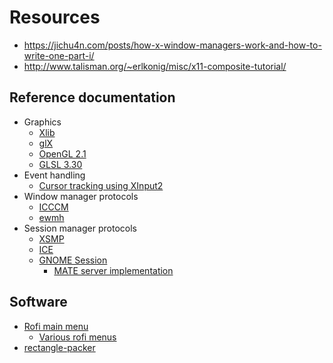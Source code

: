 # Resources

* https://jichu4n.com/posts/how-x-window-managers-work-and-how-to-write-one-part-i/
* http://www.talisman.org/~erlkonig/misc/x11-composite-tutorial/

## Reference documentation
* Graphics
  * [Xlib](https://www.x.org/releases/X11R7.7/doc/libX11/libX11/libX11.html)
  * [glX](https://www.khronos.org/registry/OpenGL-Refpages/gl2.1/xhtml/#glX)
  * [OpenGL 2.1](https://www.khronos.org/registry/OpenGL-Refpages/gl2.1/)
  * [GLSL 3.30](https://www.khronos.org/registry/OpenGL/specs/gl/GLSLangSpec.3.30.pdf)
* Event handling
  * [Cursor tracking using XInput2](https://keithp.com/blogs/Cursor_tracking/)
* Window manager protocols
  * [ICCCM](https://www.x.org/releases/X11R7.6/doc/xorg-docs/specs/ICCCM/icccm.html)
  * [ewmh](https://specifications.freedesktop.org/wm-spec/wm-spec-1.5.html)
* Session manager protocols
  * [XSMP](https://www.x.org/releases/X11R7.6/doc/libSM/SMlib.html)
  * [ICE](https://www.x.org/releases/X11R7.6/doc/libICE/ICElib.html)
  * [GNOME Session](https://people.gnome.org/~mccann/gnome-session/docs/gnome-session.html)
    * [MATE server implementation](https://github.com/mate-desktop/mate-session-manager/tree/master/mate-session)
  
  
## Software

* [Rofi main menu](https://github.com/davatorium/rofi)
  * [Various rofi menus](https://gitlab.com/vahnrr/rofi-menus)
* [rectangle-packer](https://github.com/Penlect/rectangle-packer)
